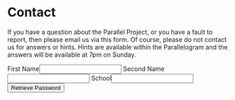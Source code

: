 # Contact

If you have a question about the Parallel Project, or you have a fault to report, then please email us via this form. Of course, please do not contact us for answers or hints. Hints are available within the Parallelogram and the answers will be available at 7pm on Sunday.

<form>
<label>First Name<input type="text" required/></label>
<label>Second Name<input type="text" required/></label>
<label>School<input type="text" required/></label>
<button type="submit">Retrieve Password</button>
</form>
